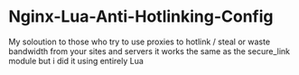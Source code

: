 # Nginx-Lua-Anti-Hotlinking-Config
My soloution to those who try to use proxies to hotlink / steal or waste bandwidth from your sites and servers it works the same as the secure_link module but i did it using entirely Lua
